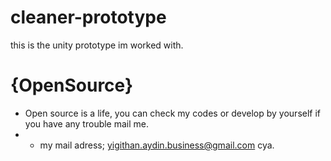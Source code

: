 # cleaner-prototype
this is the unity prototype im worked with.


# {OpenSource}  
- Open source is a life, you can check my codes or develop by yourself if you have any trouble mail me. 
- - my mail adress; yigithan.aydin.business@gmail.com cya.
